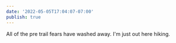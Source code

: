 ```yaml
---
date: '2022-05-05T17:04:07-07:00'
publish: true
---
```

All of the pre trail fears have washed away. I'm just out here hiking. 
